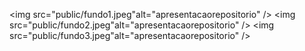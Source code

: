 <img src="public/fundo1.jpeg"alt="apresentacaorepositorio" />
<img src="public/fundo2.jpeg"alt="apresentacaorepositorio" />
<img src="public/fundo3.jpeg"alt="apresentacaorepositorio" />
